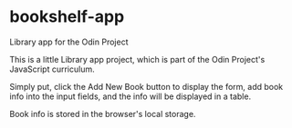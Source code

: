 # bookshelf-app
Library app for the Odin Project

This is a little Library app project, which is part of the Odin Project's JavaScript curriculum.

Simply put, click the Add New Book button to display the form, add book info into the input fields, and the info will be displayed in a table.

Book info is stored in the browser's local storage.

